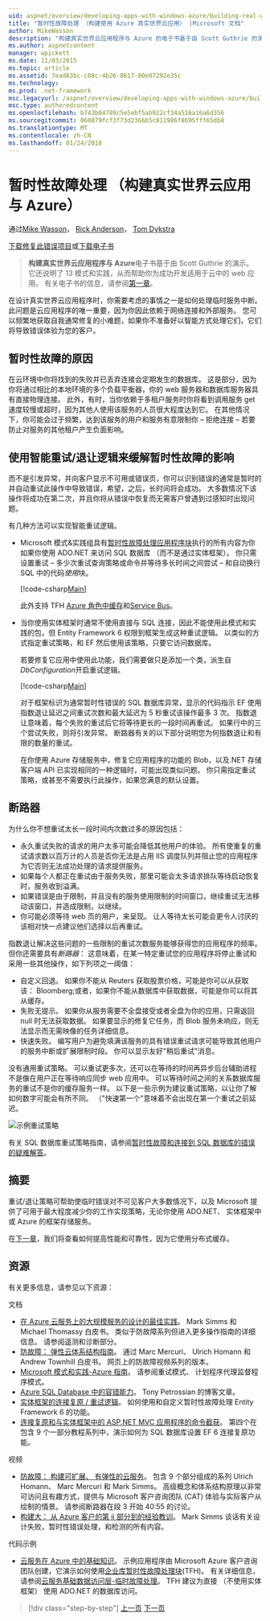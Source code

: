 ```yaml
---
uid: aspnet/overview/developing-apps-with-windows-azure/building-real-world-cloud-apps-with-windows-azure/transient-fault-handling
title: "暂时性故障处理 （构建使用 Azure 真实世界云应用） |Microsoft 文档"
author: MikeWasson
description: "构建真实世界云应用程序与 Azure 的电子书基于由 Scott Guthrie 的演示。 它还说明了 13 模式和实践，他可以..."
ms.author: aspnetcontent
manager: wpickett
ms.date: 11/03/2015
ms.topic: article
ms.assetid: 7ead83bc-c08c-4b26-8617-00e07292e35c
ms.technology: 
ms.prod: .net-framework
msc.legacyurl: /aspnet/overview/developing-apps-with-windows-azure/building-real-world-cloud-apps-with-windows-azure/transient-fault-handling
msc.type: authoredcontent
ms.openlocfilehash: b743b04789c5e5ebf5ab922cf34a516a16a6d356
ms.sourcegitcommit: 060879fcf3f73d2366b5c811986f8695fff65db8
ms.translationtype: MT
ms.contentlocale: zh-CN
ms.lasthandoff: 01/24/2018
---
```

<a name="transient-fault-handling-building-real-world-cloud-apps-with-azure"></a>暂时性故障处理 （构建真实世界云应用与 Azure）
====================
通过[Mike Wasson](https://github.com/MikeWasson)， [Rick Anderson](https://github.com/Rick-Anderson)， [Tom Dykstra](https://github.com/tdykstra)

[下载修复此错误项目](http://code.msdn.microsoft.com/Fix-It-app-for-Building-cdd80df4)或[下载电子书](http://blogs.msdn.com/b/microsoft_press/archive/2014/07/23/free-ebook-building-cloud-apps-with-microsoft-azure.aspx)

> **构建真实世界云应用程序与 Azure**电子书基于由 Scott Guthrie 的演示。 它还说明了 13 模式和实践，从而帮助你为成功开发适用于云中的 web 应用。 有关电子书的信息，请参阅[第一章](introduction.md)。


在设计真实世界云应用程序时，你需要考虑的事情之一是如何处理临时服务中断。 此问题是云应用程序的唯一重要，因为你因此依赖于网络连接和外部服务。 您可以频繁地获取自我通常修复的小难题，如果你不准备好以智能方式处理它们，它们将导致错误体验为您的客户。

## <a name="causes-of-transient-failures"></a>暂时性故障的原因

在云环境中你将找到的失败并已丢弃连接会定期发生的数据库。 这是部分，因为你将通过相比的本地环境的多个负载平衡器，你的 web 服务器和数据库服务器具有直接物理连接。 此外，有时，当你依赖于多租户服务时你将看到调用服务 get 速度较慢或超时，因为其他人使用该服务的人员很大程度达到它。 在其他情况下，你可能会过于频繁，达到该服务的用户和服务有意限制你 – 拒绝连接 – 若要防止对服务的其他租户产生负面影响。

## <a name="use-smart-retryback-off-logic-to-mitigate-the-effect-of-transient-failures"></a>使用智能重试/退让逻辑来缓解暂时性故障的影响

而不是引发异常，并向客户显示不可用或错误页，你可以识别错误的通常是暂时的并自动重试此操作中导致错误，希望，之后，长时间将会成功。 大多数情况下该操作将成功在第二次，并且你将从错误中恢复而无需客户曾遇到过感知时出现问题。

有几种方法可以实现智能重试逻辑。

- Microsoft 模式&amp;实践组具有[暂时性故障处理应用程序块](https://msdn.microsoft.com/library/dn440719(v=pandp.60).aspx)执行的所有内容为你如果你使用 ADO.NET 来访问 SQL 数据库 （而不是通过实体框架）。 你只需设置重试 – 多少次重试查询策略或命令并等待多长时间之间尝试 – 和自动换行 SQL 中的代码*使用*块。

    [!code-csharp[Main](transient-fault-handling/samples/sample1.cs)]

    此外支持 TFH [Azure 角色中缓存](https://msdn.microsoft.com/library/windowsazure/dn386103.aspx)和[Service Bus](https://azure.microsoft.com/services/service-bus/)。
- 当你使用实体框架时通常不使用直接与 SQL 连接，因此不能使用此模式和实践的包，但 Entity Framework 6 权限到框架生成这种重试逻辑。 以类似的方式指定重试策略，和 EF 然后使用该策略，只要它访问数据库。

    若要修复它应用中使用此功能，我们需要做只是添加一个类，派生自*DbConfiguration*开启重试逻辑。

    [!code-csharp[Main](transient-fault-handling/samples/sample2.cs)]

    对于框架标识为通常暂时性错误的 SQL 数据库异常，显示的代码指示 EF 使用指数退让延迟之间重试次数和最大延迟为 5 秒重试该操作最多 3 次。 指数退让意味着，每个失败的重试后它将等待更长的一段时间再重试。 如果行中的三个尝试失败，则将引发异常。 断路器有关的以下部分说明您为何指数退让和有限的数量的重试。

    在你使用 Azure 存储服务中，修复它应用程序的功能的 Blob，以及.NET 存储客户端 API 已实现相同的一种逻辑时，可能出现类似问题。 你只需指定重试策略，或甚至不需要执行此操作，如果您满意的默认设置。

<a id="circuitbreakers"></a>
## <a name="circuit-breakers"></a>断路器

为什么你不想重试太长一段时间内次数过多的原因包括：

- 永久重试失败的请求的用户太多可能会降低其他用户的体验。 所有使重复的重试请求数以百万计的人员是否你无法是占用 IIS 调度队列并阻止您的应用程序为它否则无法成功处理的请求提供服务。
- 如果每个人都正在重试由于服务失败，那里可能会太多请求排队等待启动恢复时，服务收到溢满。
- 如果错误是由于限制，并且没有的服务使用限制的时间窗口，继续重试无法移动该窗口，并造成限制，以继续。
- 你可能必须等待 web 页的用户，来呈现。 让人等待太长可能会更令人讨厌的该相对快一点建议他们选择以后再重试。

指数退让解决这些问题的一些限制的重试次数服务能够获得您的应用程序的频率。 但你还需要具有*断路器*： 这意味着，在某一特定重试您的应用程序将停止重试和采用一些其他操作，如下列项之一阈值：

- 自定义回退。 如果你不能从 Reuters 获取股票价格，可能是你可以从获取该： Bloomberg;或者，如果你不能从数据库中获取数据，可能是你可以将其从缓存。
- 失败无提示。 如果你从服务需要不全盘接受或者全盘为你的应用，只需返回 null 时无法获取数据。 如果要显示的修复它任务，而 Blob 服务未响应，则无法显示而无需映像的任务详细信息。
- 快速失败。 编写用户为避免填满该服务的具有错误重试请求可能导致其他用户的服务中断或扩展限制时段。 你可以显示友好"稍后重试"消息。

没有通用重试策略。 可以重试更多次，还可以在等待的时间再异步后台辅助进程不是像在用户正在等待响应同步 web 应用中。 可以等待时间之间的关系数据库服务的重试不是你的缓存服务一样。 以下是一些示例为建议重试策略，以让你了解如何数字可能会有所不同。 （"快速第一个"意味着不会出现在第一个重试之前延迟。

![示例重试策略](transient-fault-handling/_static/image1.png)

有关 SQL 数据库重试策略指南，请参阅[暂时性故障和连接到 SQL 数据库的错误的疑难解答](https://azure.microsoft.com/documentation/articles/sql-database-connectivity-issues/)。

## <a name="summary"></a>摘要

重试/退让策略可帮助使临时错误对不可见客户大多数情况下，以及 Microsoft 提供了可用于最大程度减少你的工作实现策略，无论你使用 ADO.NET、 实体框架中或 Azure 的框架存储服务。

在[下一章](distributed-caching.md)，我们将查看如何提高性能和可靠性，因为它使用分布式缓存。

## <a name="resources"></a>资源

有关更多信息，请参见以下资源：

文档

- [在 Azure 云服务上的大规模服务的设计的最佳实践](https://msdn.microsoft.com/library/windowsazure/jj717232.aspx)。 Mark Simms 和 Michael Thomassy 白皮书。 类似于防故障系列但进入更多操作指南的详细信息。 请参阅遥测和诊断部分。
- [防故障： 弹性云体系结构指南](https://msdn.microsoft.com/library/windowsazure/jj853352.aspx)。 通过 Marc Mercuri、 Ulrich Homann 和 Andrew Townhill 白皮书。 网页上的防故障视频系列的版本。
- [Microsoft 模式和实践-Azure 指南](https://msdn.microsoft.com/library/dn568099.aspx)。 请参阅重试模式、 计划程序代理监督程序模式。
- [Azure SQL Database 中的容错能力](https://blogs.msdn.com/b/windowsazure/archive/2012/07/30/fault-tolerance-in-windows-azure-sql-database.aspx)。 Tony Petrossian 的博客文章。
- [实体框架的连接复原 / 重试逻辑](https://msdn.microsoft.com/data/dn456835)。 如何使用和自定义暂时性故障处理 Entity Framework 6 的功能。
- [连接复原和与实体框架中的 ASP.NET MVC 应用程序的命令截获](../../../../mvc/overview/getting-started/getting-started-with-ef-using-mvc/connection-resiliency-and-command-interception-with-the-entity-framework-in-an-asp-net-mvc-application.md)。 第四个在包含 9 个一部分教程系列中，演示如何为 SQL 数据库设置 EF 6 连接复原功能。

视频

- [防故障： 构建可扩展、 有弹性的云服务](https://channel9.msdn.com/Series/FailSafe)。 包含 9 个部分组成的系列 Ulrich Homann、 Marc Mercuri 和 Mark Simms。 高级概念和体系结构原理以非常可访问且有趣方式，提供与 Microsoft 客户咨询团队 (CAT) 体验与实际客户从绘制的情景。 请参阅断路器在段 3 开始 40:55 的讨论。
- [构建大： 从 Azure 客户的第 ii 部分到的经验教训](https://channel9.msdn.com/Events/Build/2012/3-030)。 Mark Simms 谈话有关设计失败，暂时性错误处理，和检测的所有内容。

代码示例

- [云服务在 Azure 中的基础知识](https://code.msdn.microsoft.com/Cloud-Service-Fundamentals-4ca72649)。 示例应用程序由 Microsoft Azure 客户咨询团队创建，它演示如何使用[企业库暂时性故障处理块](http://nuget.org/packages/EnterpriseLibrary.TransientFaultHandling/)(TFH)。 有关详细信息，请参阅[云服务基础数据访问层-临时故障处理](https://social.technet.microsoft.com/wiki/contents/articles/18665.cloud-service-fundamentals-data-access-layer-transient-fault-handling.aspx)。 TFH 建议为直接 （不使用实体框架） 使用 ADO.NET 的数据库访问。

>[!div class="step-by-step"]
[上一页](monitoring-and-telemetry.md)
[下一页](distributed-caching.md)
